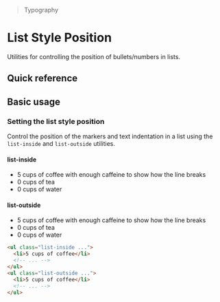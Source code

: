 > Typography

# List Style Position

Utilities for controlling the position of bullets/numbers in lists.

## Quick reference

<qr-table />

## Basic usage

### Setting the list style position
Control the position of the markers and text indentation in a list using the `list-inside` and `list-outside` utilities.

<width-controller>
  <example-container>
    <div class="flex flex-col sm:flex-row gap-16">
      <div>
        <h4>list-inside</h4>
        <div class="ex-inner-box pl-32">
          <ul class="list-disc list-inside py-16 -my-32 border-l-1 pd-border-pink-500">
            <li>5 cups of coffee with enough caffeine to show how the line breaks</li>
            <li>0 cups of tea</li>
            <li>0 cups of water</li>
          </ul>
        </div>
      </div>
      <div>
        <h4>list-outside</h4>
        <div class="ex-inner-box pl-32">
          <ul class="list-disc list-outside py-16 -my-32 border-l-1 pd-border-pink-500">
            <li>5 cups of coffee with enough caffeine to show how the line breaks</li>
            <li>0 cups of tea</li>
            <li>0 cups of water</li>
          </ul>
        </div>
      </div>
    </div>
  </example-container>
</width-controller>

```html
<ul class="list-inside ...">
  <li>5 cups of coffee</li>
  <!-- ... -->
</ul>
<ul class="list-outside ...">
  <li>5 cups of coffee</li>
  <!-- ... -->
</ul>
```